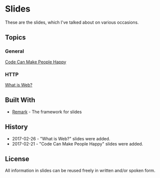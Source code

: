 # Slides

These are the slides, which I've talked about on various occasions.

## Topics

### General

[Code Can Make People Happy](https://vytautas-k.github.io/slides/code-can-make-people-happy/)

### HTTP

[What is Web?](https://vytautas-k.github.io/slides/what-is-web/)

## Built With

* [Remark](https://github.com/gnab/remark) - The framework for slides

## History

- 2017-02-26 - "What is Web?" slides were added.
- 2017-02-21 - "Code Can Make People Happy" slides were added.

## License

All information in slides can be reused freely in written and/or spoken form.
